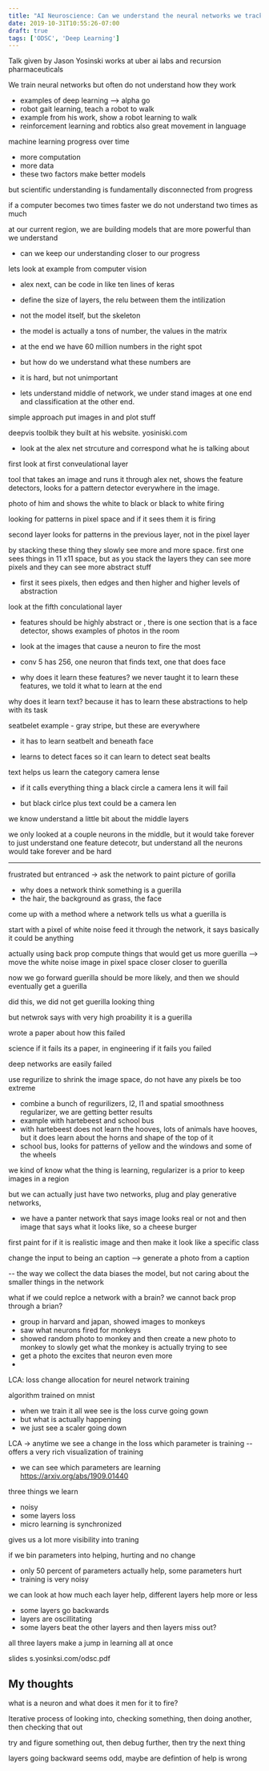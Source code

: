 ```yaml
---
title: "AI Neuroscience: Can we understand the neural networks we track?"
date: 2019-10-31T10:55:26-07:00
draft: true
tags: ['ODSC', 'Deep Learning']
---
```

 Talk given by Jason Yosinski works at uber ai labs and recursion pharmaceuticals

 We train neural networks but often do not understand how they work 
 - examples of deep learning --> alpha go 
 - robot gait learning, teach a robot to walk 
 - example from his work, show a robot learning to walk 
 - reinforcement learning and robtics also great movement in language 

 machine learning progress over time 
 - more computation 
 - more data 
 - these two factors make better models 

 but scientific understanding is fundamentally disconnected from progress 

 if a computer becomes two times faster we do not understand two times as much

 at our current region, we are building models that are more powerful than we understand
 - can we keep our understanding closer to our progress 

 lets look at example from computer vision 
 - alex next, can be code in like ten lines of keras 
 - define the size of layers, the relu between them the intilization 
 - not the model itself, but the skeleton 

 - the model is actually a tons of number, the values in the matrix 
 - at the end we have 60 million numbers in the right spot 
 - but how do we understand what these numbers are 
 - it is hard, but not unimportant 


 - lets understand middle of network, we under stand images at one end and classification at the other end. 

 simple approach put images in and plot stuff 

 deepvis toolbik they built at his website. yosiniski.com 

 - look at the alex net strcuture and correspond what he is talking about

 first look at first conveulational layer

 tool that takes an image and runs it through alex net, shows the feature detectors, looks for a pattern detector everywhere in the image. 

 photo of him and shows the white to black or black to white firing 

looking for patterns in pixel space and if it sees them it is firing 

 second layer looks for patterns in the previous layer, not in the pixel layer 

 by stacking these thing they slowly see more and more space. first one sees things in 11 x11 space, but as you stack the layers they can see more pixels and they can see more abstract stuff 

 - first it sees pixels, then edges and then higher and higher levels of abstraction 

 look at the fifth conculational layer 
 - features should be highly abstract or , there is one section that is a face detector, shows examples of photos in the room 
 - look at the images that cause a neuron to fire the most 
 - conv 5 has 256, one neuron that finds text, one that does face 

- why does it learn these features? we never taught it to learn these features, we told it what to learn at the end 

why does it learn text? because it has to learn these abstractions to help with its  task 

seatbelet example - gray stripe, but these are everywhere 
- it has to learn seatbelt and beneath face

- learns to detect faces so it can learn to detect seat bealts 

text helps us learn the category camera lense 
- if it calls everything thing a black circle a camera lens it will fail 

- but black cirlce plus text could be a camera len

we know understand a little bit about the middle layers 

we only looked at a couple neurons in the middle, but it would take forever to just understand one feature detecotr, but understand all the neurons would take forever and be hard 

* * * 

frustrated but entranced -> ask the network to paint picture of gorilla 
- why does a network think something is a guerilla 
- the hair, the background as grass, the face 

come up with a method where a network tells us what a guerilla is 

start with a pixel of white noise feed it through the network, it says basically it could be anything 

actually using back prop compute things that would get us more guerilla --> move the white noise image in pixel space closer closer to guerilla 

now we go forward guerilla should be more likely, and then we should eventually get a guerilla 

did this, we did not get guerilla looking thing 

but netwrok says with very high proability it is a guerilla

wrote a paper about how this failed 

science if it fails its a paper, in engineering if it fails you failed 

deep networks are easily failed 

use regurilize to shrink the image space, do not have any pixels be too extreme 
- combine a bunch of regurilizers, l2, l1 and spatial smoothness regularizer, we are getting better results 
- example with hartebeest and school bus 
- with hartebeest does not learn the hooves, lots of animals have hooves, but it does learn about the horns and shape of the top of it 
- school bus, looks for patterns of yellow and the windows and some of the wheels

we kind of know what the thing is learning, regularizer is a prior to keep images in a region 

but we can actually just have two networks, plug and play generative networks, 
- we have a panter network that says image looks real or not and then image that says what it looks like, so a cheese burger 

first paint for if it is realistic image and then make it look like a specific class

change the input to being an caption --> generate a photo from a caption

-- the way we collect the data biases the model, but not caring about the smaller things in the network 

what if we could replce a network with a brain? we cannot back prop through a brian? 
- group in harvard and japan, showed images to monkeys 
- saw what neurons fired for monkeys 
- showed random photo to monkey and then create a new photo to monkey to slowly get what the monkey is actually trying to see 
- get a photo the excites that neuron even more 
- 

LCA: loss change allocation for neurel network training 

algorithm trained on mnist
- when we train it all wee see is the loss curve going gown 
- but what is actually happening 
- we just see a scaler going down 

LCA -> anytime we see a change in the loss which parameter is training 
-- offers a very rich visualization of training 
- we can see which parameters are learning 
https://arxiv.org/abs/1909.01440

three things we learn 
- noisy 
- some layers loss
- micro learning is synchronized 

gives us a lot more visibility into traning 

if we bin parameters into helping, hurting and no change
- only 50 percent of parameters actually help, some parameters hurt 
- training is very noisy 

we can look at how much each layer help, different layers help more or less 
- some layers go backwards 
- layers are oscillitating 
- some layers beat the other layers and then layers miss out? 

all three layers make a jump in learning all at once 

slides s.yosinksi.com/odsc.pdf


 ## My thoughts

  what is a neuron and what does it men for it to fire? 

  Iterative process of looking into, checking something, then doing another, then checking that out 

  try and figure something out, then debug further, then try the next thing 

  layers going backward seems odd, maybe are defintion of help is wrong 
